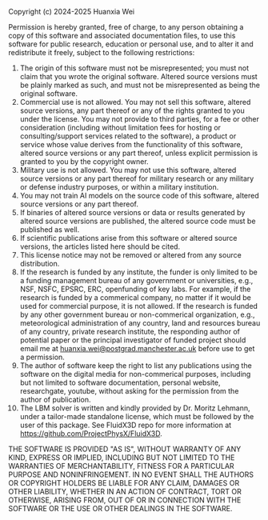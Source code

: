 Copyright (c) 2024-2025 Huanxia Wei

Permission is hereby granted, free of charge, to any person obtaining a copy of this software and associated documentation files, to use this software for public research, education or personal use, and to alter it and redistribute it freely, subject to the following restrictions:
1. The origin of this software must not be misrepresented; you must not claim that you wrote the original software. Altered source versions must be plainly marked as such, and must not be misrepresented as being the original software.
2. Commercial use is not allowed. You may not sell this software, altered source versions, any part thereof or any of the rights granted to you under the license. You may not provide to third parties, for a fee or other consideration (including without limitation fees for hosting or consulting/support services related to the software), a product or service whose value derives from the functionality of this software, altered source versions or any part thereof, unless explicit permission is granted to you by the copyright owner.
3. Military use is not allowed. You may not use this software, altered source versions or any part thereof for military research or any military or defense industry purposes, or within a military institution.
4. You may not train AI models on the source code of this software, altered source versions or any part thereof.
5. If binaries of altered source versions or data or results generated by altered source versions are published, the altered source code must be published as well.
6. If scientific publications arise from this software or altered source versions, the articles listed here should be cited.
7. This license notice may not be removed or altered from any source distribution.
8. If the research is funded by any institute, the funder is only limited to be a funding management bureau of any government or universities, e.g., NSF, NSFC, EPSRC, ERC, openfunding of key labs. For example, if the research is funded by a commerical company, no matter if it would be used for commercial purpose, it is not allowed. If the research is funded by any other government bureau or non-commerical organization, e.g., meteorological administration of any country, land and resources bureau of any country, private research institute, the responding author of potential paper or the principal investigator of funded project should email me at huanxia.wei@postgrad.manchester.ac.uk before use to get a permission.
9. The author of software keep the right to list any publications using the software on the digital media for non-commerical purposes, including but not limited to software documentation, personal website, researchgate, youtube, without asking for the permission from the author of publication.
10. The LBM solver is written and kindly provided by Dr. Moritz Lehmann, under a tailor-made standalone license, which must be followed by the user of this package. See FluidX3D repo for more information at https://github.com/ProjectPhysX/FluidX3D.

THE SOFTWARE IS PROVIDED "AS IS", WITHOUT WARRANTY OF ANY KIND, EXPRESS OR IMPLIED, INCLUDING BUT NOT LIMITED TO THE WARRANTIES OF MERCHANTABILITY, FITNESS FOR A PARTICULAR PURPOSE AND NONINFRINGEMENT. IN NO EVENT SHALL THE AUTHORS OR COPYRIGHT HOLDERS BE LIABLE FOR ANY CLAIM, DAMAGES OR OTHER LIABILITY, WHETHER IN AN ACTION OF CONTRACT, TORT OR OTHERWISE, ARISING FROM, OUT OF OR IN CONNECTION WITH THE SOFTWARE OR THE USE OR OTHER DEALINGS IN THE SOFTWARE.